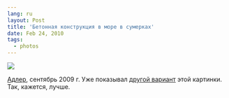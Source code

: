 ```yaml
---
lang: ru
layout: Post
title: 'Бетонная конструкция в море в сумерках'
date: Feb 24, 2010
tags:
  - photos
---
```


![](photo://2009-09-23_5D_1982_Artem_Sapegin)

[Адлер](http://morning.photos/travel/zubova-schel "Фотографии из Адлера и Зубовой щели"), сентябрь 2009 г. Уже показывал [другой вариант](http://birdwatcher.ru/blog/3894) этой картинки. Так, кажется, лучше.
